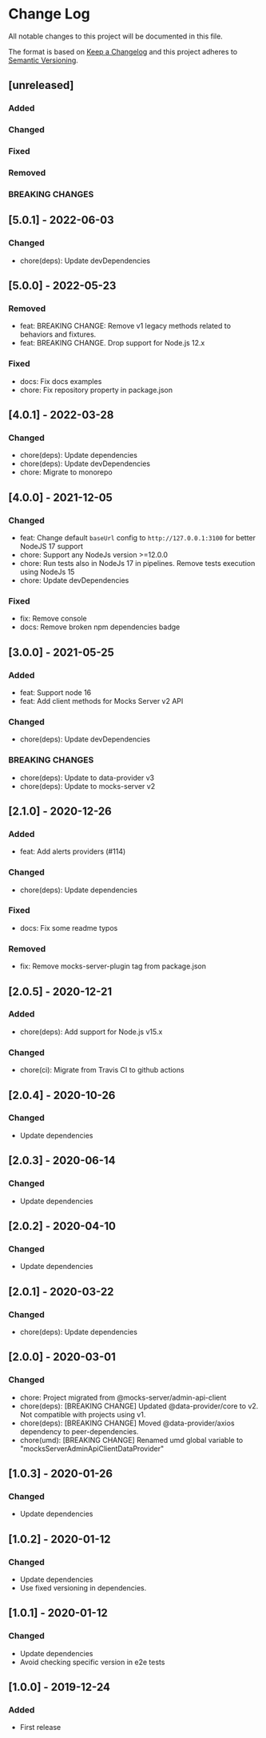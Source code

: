 # Change Log
All notable changes to this project will be documented in this file.

The format is based on [Keep a Changelog](http://keepachangelog.com/)
and this project adheres to [Semantic Versioning](http://semver.org/).

## [unreleased]
### Added
### Changed
### Fixed
### Removed
### BREAKING CHANGES

## [5.0.1] - 2022-06-03

### Changed
- chore(deps): Update devDependencies

## [5.0.0] - 2022-05-23

### Removed
- feat: BREAKING CHANGE: Remove v1 legacy methods related to behaviors and fixtures.
- feat: BREAKING CHANGE. Drop support for Node.js 12.x

### Fixed
- docs: Fix docs examples
- chore: Fix repository property in package.json

## [4.0.1] - 2022-03-28

### Changed
- chore(deps): Update dependencies
- chore(deps): Update devDependencies
- chore: Migrate to monorepo

## [4.0.0] - 2021-12-05

### Changed
- feat: Change default `baseUrl` config to `http://127.0.0.1:3100` for better NodeJS 17 support
- chore: Support any NodeJs version >=12.0.0
- chore: Run tests also in NodeJs 17 in pipelines. Remove tests execution using NodeJs 15
- chore: Update devDependencies

### Fixed
- fix: Remove console
- docs: Remove broken npm dependencies badge

## [3.0.0] - 2021-05-25

### Added
- feat: Support node 16
- feat: Add client methods for Mocks Server v2 API

### Changed
- chore(deps): Update devDependencies

### BREAKING CHANGES
- chore(deps): Update to data-provider v3
- chore(deps): Update to mocks-server v2

## [2.1.0] - 2020-12-26

### Added
- feat: Add alerts providers (#114)

### Changed
- chore(deps): Update dependencies

### Fixed
- docs: Fix some readme typos

### Removed
- fix: Remove mocks-server-plugin tag from package.json

## [2.0.5] - 2020-12-21

### Added
- chore(deps): Add support for Node.js v15.x

### Changed
- chore(ci): Migrate from Travis CI to github actions

## [2.0.4] - 2020-10-26
### Changed
- Update dependencies

## [2.0.3] - 2020-06-14
### Changed
- Update dependencies

## [2.0.2] - 2020-04-10
### Changed
- Update dependencies

## [2.0.1] - 2020-03-22
### Changed
- chore(deps): Update dependencies

## [2.0.0] - 2020-03-01
### Changed
- chore: Project migrated from @mocks-server/admin-api-client
- chore(deps): [BREAKING CHANGE] Updated @data-provider/core to v2. Not compatible with projects using v1.
- chore(deps): [BREAKING CHANGE] Moved @data-provider/axios dependency to peer-dependencies.
- chore(umd): [BREAKING CHANGE] Renamed umd global variable to "mocksServerAdminApiClientDataProvider"

## [1.0.3] - 2020-01-26
### Changed
- Update dependencies

## [1.0.2] - 2020-01-12
### Changed
- Update dependencies
- Use fixed versioning in dependencies.

## [1.0.1] - 2020-01-12
### Changed
- Update dependencies
- Avoid checking specific version in e2e tests

## [1.0.0] - 2019-12-24
### Added
- First release
